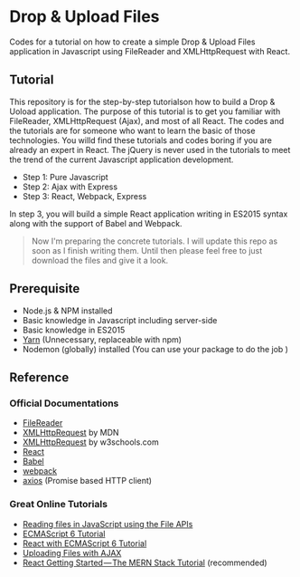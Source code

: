 # Drop & Upload Files

Codes for a tutorial on how to create a simple Drop & Upload Files application in Javascript using FileReader and XMLHttpRequest with React.

## Tutorial

This repository is for the step-by-step tutorialson how to build a Drop & Uoload application. The purpose of this tutorial is to get you familiar with FileReader, XMLHttpRequest (Ajax), and most of all React. The codes and the tutorials are for someone who want to learn the basic of those technologies. You willd find these tutorials and codes boring if you are already an expert in React. The jQuery is never used in the tutorials to meet the trend of the current Javascript application development.

- Step 1: Pure Javascript
- Step 2: Ajax with Express
- Step 3: React, Webpack, Express

In step 3, you will build a simple React application writing in ES2015 syntax along with the support of Babel and Webpack.

> Now I'm preparing the concrete tutorials. I will update this repo as soon as I finish writing them. Until then please feel free to just download the files and give it a look.

## Prerequisite

- Node.js & NPM installed
- Basic knowledge in Javascript including server-side
- Basic knowledge in ES2015
- [Yarn](https://yarnpkg.com/en/) (Unnecessary, replaceable with npm)
- Nodemon (globally) installed (You can use your package to do the job )

## Reference

### Official Documentations
- [FileReader](https://developer.mozilla.org/en/docs/Web/API/FileReader)
- [XMLHttpRequest](https://developer.mozilla.org/en/docs/Web/API/XMLHttpRequest) by MDN
- [XMLHttpRequest](https://www.w3schools.com/xml/xml_http.asp) by w3schools.com
- [React](https://facebook.github.io/react/)
- [Babel](https://babeljs.io/)
- [webpack](https://webpack.github.io/)
- [axios](https://github.com/mzabriskie/axios) (Promise based HTTP client)

### Great Online Tutorials
- [Reading files in JavaScript using the File APIs](https://www.html5rocks.com/en/tutorials/file/dndfiles/)
- [ECMAScript 6 Tutorial](http://ccoenraets.github.io/es6-tutorial/)
- [React with ECMAScript 6 Tutorial](http://ccoenraets.github.io/es6-tutorial-react/)
- [Uploading Files with AJAX](http://blog.teamtreehouse.com/uploading-files-ajax)
- [React Getting Started — The MERN Stack Tutorial](https://medium.com/@bryantheastronaut/react-getting-started-the-mern-stack-tutorial-feat-es6-de1a2886be50) (recommended)